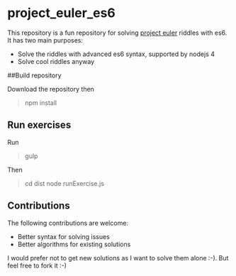 # project_euler_es6

This repository is a fun repository for solving [project euler](https://projecteuler.net/) riddles with es6.
It has two main purposes:
* Solve the riddles with advanced es6 syntax, supported by nodejs 4
* Solve cool riddles anyway

##Build repository

Download the repository then 

> npm install

## Run exercises
Run 
> gulp

Then 
> cd dist
> node runExercise.js <number of exercise>
 
## Contributions

The following contributions are welcome:

* Better syntax for solving issues
* Better algorithms for existing solutions

I would prefer not to get new solutions as I want to solve them alone :-).
But feel free to fork it :-)




